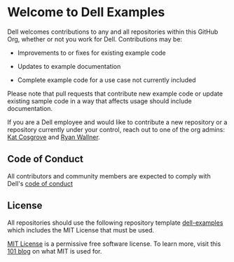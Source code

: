 # Welcome to Dell Examples

Dell welcomes contributions to any and all repositories within this GitHub Org, whether or not you work for Dell. Contributions may be:

* Improvements to or fixes for existing example code

* Updates to example documentation

* Complete example code for a use case not currently included

Please note that pull requests that contribute new example code or update existing sample code in a way that affects usage should include documentation.

If you are a Dell employee and would like to contribute a new repository or a repository currently under your control, reach out to one of the org admins: [Kat Cosgrove](https://github.com/katcosgrove) and [Ryan Wallner](https://github.com/wallnerryan).

## Code of Conduct

All contributors and community members are expected to comply with Dell's [code of conduct](https://github.com/dell-examples/dell-examples/blob/main/code-of-conduct.md)

## License

All repositories should use the following repository template [dell-examples](https://github.com/dell-examples/dell-examples) which includes the MIT License that must be used.

[MIT License](https://mit-license.org/) is a permissive free software license. To learn more, visit this [101 blog](https://fossa.com/blog/open-source-licenses-101-mit-license/) on what MIT is used for.
